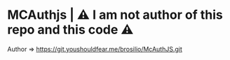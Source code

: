 # MCAuthjs | ⚠ I am not author of this repo and this code ⚠
Author => https://git.youshouldfear.me/brosilio/McAuthJS.git
